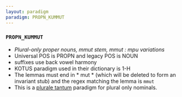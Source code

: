 ```yaml
---
layout: paradigm
paradigm: PROPN_KUMMUT
---
```

### ` PROPN_KUMMUT `

* _Plural-only proper nouns, mmut stem, mmut : mpu variations_
* Universal POS is PROPN and legacy POS is NOUN
* suffixes use back vowel harmony
* KOTUS paradigm used in their dictionary is 1-H
* The lemmas must end in * mut * (which will be deleted to form an invariant stub) and the regex matching the lemma is ` mmut `
* This is a [plurale tantum](https://en.wikipedia.org/wiki/Plurale_tantum) paradigm for plural only nominals.
